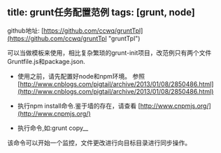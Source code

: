 title: grunt任务配置范例
tags: [grunt, node]
---


github地址:
[https://github.com/ccwq/gruntTpl](https://github.com/ccwq/gruntTpl "gruntTpl")

可以当做模板来使用，相比复杂繁琐的grunt-init项目，改范例只有两个文件Gruntfile.js和package.json.



- 使用之前，请先配置好node和npm环境。 参照 [http://www.cnblogs.com/pigtail/archive/2013/01/08/2850486.html](http://www.cnblogs.com/pigtail/archive/2013/01/08/2850486.html)

- 执行npm install命令.鉴于墙的存在，请查看 [http://www.cnpmjs.org/](http://www.cnpmjs.org/)

- 执行命令,如:grunt copy__

该命令可以开始一个监控，文件更改进行向目标目录进行同步操作。
